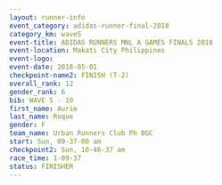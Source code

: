 ```yaml
---
layout: runner-info 
event_category: adidas-runner-final-2018 
category_km: wave5 
event-title: ADIDAS RUNNERS MNL A GAMES FINALS 2018  
event-location: Makati City Philippines 
event-logo: 
event-date: 2018-05-01 
checkpoint-name2: FINISH (T-2) 
overall_rank: 12
gender_rank: 6
bib: WAVE 5 - 10
first_name: Aurie
last_name: Roque
gender: F
team_name: Urban Runners Club Ph BGC
start: Sun, 09-37-00 am
checkpoint2: Sun, 10-46-37 am
race_time: 1-09-37
status: FINISHER
---
```

